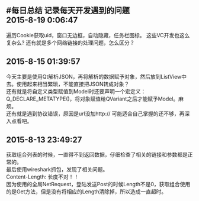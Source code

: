 #每日总结
记录每天开发遇到的问题  
2015-8-19 0:06:47  
-----------------  
遍历Cookie获取uid，窗口无边框，自动隐藏，任务栏图标。
这些VC开发也这么复杂么?
还有就是多个网络链接的处理问题，怎么区分？


2015-8-15 01:39:57
------------------
今天主要是使用Qt解析JSON，再将解析的数据赋予对象，然后放到ListView中去。使用起来相当繁琐，不能直接把JSON转成对象？  
还有就是将自定义类型赋值到Model时还要声明一个宏定义：Q_DECLARE_METATYPE()，将对象赋值给QVariant之后才能赋予Model。麻烦。  
还有就是遇到协议错误，原因是url没加http://
可能适合自己掌握的还不够，再深入点看吧。

2015-8-13 23:49:27
------------------
获取组合列表的时候，一直得不到返回数据，仔细检查了相关的链接和参数都是正常的。  
最后使用wireshark抓包，发现了相关问题。  
Content-Length: 长度不对！！  
因为使用的全局NetRequest，登陆发送Post的时候Length不是0，获取组合使用的是Get方法，但是没有将相应的Length清除掉，所以造成一直超时。  